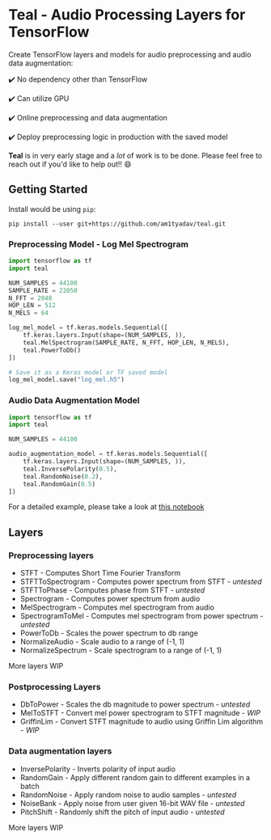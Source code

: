 # Teal - Audio Processing Layers for TensorFlow

Create TensorFlow layers and models for audio preprocessing and audio data augmentation:

:heavy_check_mark: No dependency other than TensorFlow

:heavy_check_mark: Can utilize GPU

:heavy_check_mark: Online preprocessing and data augmentation

:heavy_check_mark: Deploy preprocessing logic in production with the saved model

__Teal__ is in very early stage and a _lot_ of work is to be done. Please feel free to reach out if you'd like to help out!! :smile:

## Getting Started

Install would be using `pip`:

`pip install --user git+https://github.com/am1tyadav/teal.git`

### Preprocessing Model - Log Mel Spectrogram

```python
import tensorflow as tf
import teal

NUM_SAMPLES = 44100
SAMPLE_RATE = 22050
N_FFT = 2048
HOP_LEN = 512
N_MELS = 64

log_mel_model = tf.keras.models.Sequential([
    tf.keras.layers.Input(shape=(NUM_SAMPLES, )),
    teal.MelSpectrogram(SAMPLE_RATE, N_FFT, HOP_LEN, N_MELS),
    teal.PowerToDb()
])

# Save it as a Keras model or TF saved model
log_mel_model.save("log_mel.h5")
```

### Audio Data Augmentation Model

```python
import tensorflow as tf
import teal

NUM_SAMPLES = 44100

audio_augmentation_model = tf.keras.models.Sequential([
    tf.keras.layers.Input(shape=(NUM_SAMPLES, )),
    teal.InversePolarity(0.5),
    teal.RandomNoise(0.2),
    teal.RandomGain(0.5)
])
```

For a detailed example, please take a look at [this notebook](examples/Audio%20Classifier.ipynb)

## Layers

### Preprocessing layers

* STFT - Computes Short Time Fourier Transform
* STFTToSpectrogram - Computes power spectrum from STFT - _untested_
* STFTToPhase - Computes phase from STFT - _untested_
* Spectrogram - Computes power spectrum from audio
* MelSpectrogram - Computes mel spectrogram from audio
* SpectrogramToMel - Computes mel spectrogram from power spectrum - _untested_
* PowerToDb - Scales the power spectrum to db range
* NormalizeAudio - Scale audio to a range of (-1, 1)
* NormalizeSpectrum - Scale spectrogram to a range of (-1, 1)

More layers WIP

### Postprocessing Layers

* DbToPower - Scales the db magnitude to power spectrum - _untested_
* MelToSTFT - Convert mel power spectrogram to STFT magnitude - _WIP_
* GriffinLim - Convert STFT magnitude to audio using Griffin Lim algorithm - _WIP_

### Data augmentation layers

* InversePolarity - Inverts polarity of input audio
* RandomGain - Apply different random gain to different examples in a batch
* RandomNoise - Apply random noise to audio samples - _untested_
* NoiseBank - Apply noise from user given 16-bit WAV file - _untested_
* PitchShift - Randomly shift the pitch of input audio - _untested_

More layers WIP
